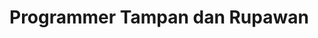 <h1>Programmer Tampan dan Rupawan</h1>

<!---
rivanrivaldi21/rivanrivaldi21 is a ✨ special ✨ repository because its `README.md` (this file) appears on your GitHub profile.
You can click the Preview link to take a look at your changes.
--->
